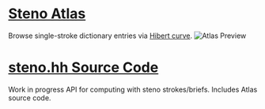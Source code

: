 # [Steno Atlas](http://zstolfi.github.io/steno/atlas)
Browse single-stroke dictionary entries via [Hibert curve](https://en.wikipedia.org/wiki/Hilbert_curve).
![Atlas Preview](https://github.com/user-attachments/assets/a7768d38-7dcc-43cf-98f7-e421ecc4d630)

# [steno.hh Source Code](https://github.com/zstolfi/steno)
Work in progress API for computing with steno strokes/briefs. Includes Atlas source code.
